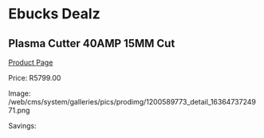 
# Ebucks Dealz
## Plasma Cutter 40AMP 15MM Cut
[Product Page](https://www.ebucks.com/web/shop/productSelected.do?prodId=1200589773&catId=717342768)

Price: R5799.00

Image: /web/cms/system/galleries/pics/prodimg/1200589773_detail_1636473724971.png

Savings: 


	